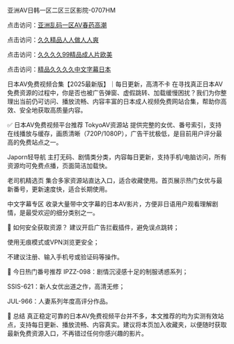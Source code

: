 亚洲AV日韩一区二区三区影院-0707HM

点击访问：<a href="https://bsdf-5f5.pages.dev/">亚洲乱码一区AV春药高潮</a>

点击访问：<a href="https://tfda.pages.dev/">久久精品人人做人人爽</a>

点击访问：<a href="https://gda-c7m.pages.dev/">久久久久99精品成人片欧美</a>

点击访问：<a href="https://bered.pages.dev/">精品久久久久中文字幕日本</a>

日本AV免费视频合集【2025最新版】｜每日更新，高清不卡
在寻找真正日本AV免费资源的过程中，你是否也被广告弹窗、虚假跳转、加载缓慢困扰？我们为你整理出当前仍可访问、播放流畅、内容丰富的日本成人视频免费网站合集，帮助你高效、安全地获取高质量内容。

✅ 日本AV免费视频平台推荐
TokyoAV资源站
提供完整的女优、番号索引，支持在线播放与缓存，画质清晰（720P/1080P），广告干扰极低，是目前用户评分最高的免费站点之一。

Japorn轻导航
主打无码、剧情类分类，内容每日更新，支持手机/电脑访问，所有资源均可免费点播，页面简洁加载快。

老司机精选页
集合多家资源站直达入口，适合收藏使用。首页展示热门女优与最新番号，更新速度快，适合长期使用。

中文字幕专区
收录大量带中文字幕的日本AV影片，方便非日语用户观看理解剧情，是最受欢迎的细分类别之一。

🔐 如何安全获取资源？
建议开启广告拦截插件，避免误点跳转；

使用无痕模式或VPN浏览更安全；

不建议注册、输入手机号或验证码等操作。

🔄 今日热门番号推荐
IPZZ-098：剧情沉浸感十足的制服诱惑系列；

SSIS-621：新人女优出道之作，高清无修；

JUL-966：人妻系列年度高评分作品。

📌 总结
真正稳定可靠的日本AV免费视频平台并不多，本文推荐的均为实测有效站点，支持每日更新、播放流畅、内容真实。建议将本页加入收藏夹，以便随时获取最新免费资源入口，不再错过任何你感兴趣的影片。


<span style="display:none;">[Canonical link](）</span>

